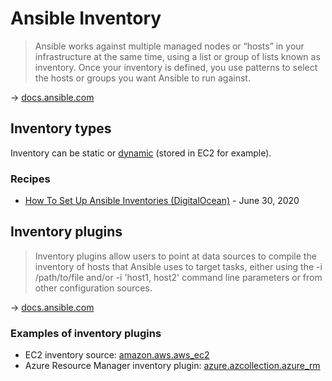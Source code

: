 # Ansible Inventory

> Ansible works against multiple managed nodes or “hosts” in your infrastructure at the same time, using a list or group of lists known as inventory. Once your inventory is defined, you use patterns to select the hosts or groups you want Ansible to run against.

→ [docs.ansible.com](https://docs.ansible.com/ansible/latest/user_guide/intro_inventory.html)

## Inventory types

Inventory can be static or [dynamic]((https://docs.ansible.com/ansible/latest/user_guide/intro_dynamic_inventory.html)) (stored in EC2 for example).

### Recipes

* [How To Set Up Ansible Inventories (DigitalOcean)](https://www.digitalocean.com/community/tutorials/how-to-set-up-ansible-inventories) - June 30, 2020

## Inventory plugins

> Inventory plugins allow users to point at data sources to compile the inventory of hosts that Ansible uses to target tasks, either using the -i /path/to/file and/or -i 'host1, host2' command line parameters or from other configuration sources.

→ [docs.ansible.com](https://docs.ansible.com/ansible/latest/plugins/inventory.html)

### Examples of inventory plugins

* EC2 inventory source: [amazon.aws.aws_ec2](https://docs.ansible.com/ansible/latest/collections/amazon/aws/aws_ec2_inventory.html)
* Azure Resource Manager inventory plugin: [azure.azcollection.azure_rm](https://docs.ansible.com/ansible/latest/collections/azure/azcollection/azure_rm_inventory.html#ansible-collections-azure-azcollection-azure-rm-inventory)
